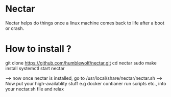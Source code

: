 # Nectar

Nectar helps do things once a linux machine comes back to life after a boot or crash.

# How to install ?

git clone https://github.com/humblewolf/nectar.git
cd nectar
sudo make install
systemctl start nectar

--> now once nectar is installed, go to /usr/local/share/nectar/nectar.sh
--> Now put your high-availablity stuff e.g docker contianer run scripts etc., into your nectar.sh file and relax

